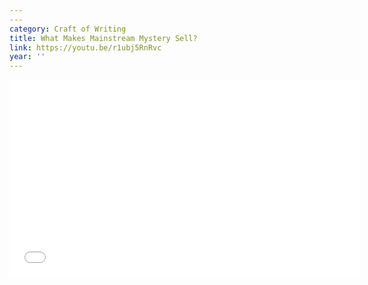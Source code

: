 ```yaml
---
---
category: Craft of Writing
title: What Makes Mainstream Mystery Sell?
link: https://youtu.be/r1ubj5RnRvc
year: ''
---
```

<iframe width="560" height="315" src="{{ page.link }}" frameborder="0" allowfullscreen></iframe>
